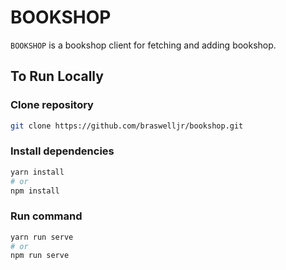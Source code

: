 # BOOKSHOP

`BOOKSHOP` is a bookshop client for fetching and adding bookshop.

## To Run Locally

### Clone repository

```bash
git clone https://github.com/braswelljr/bookshop.git
```

### Install dependencies

```bash
yarn install
# or
npm install
```

### Run command

```bash
yarn run serve
# or
npm run serve
```
